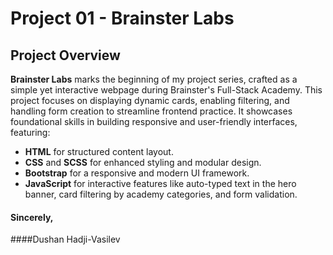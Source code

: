 # Project 01 - Brainster Labs

## Project Overview

**Brainster Labs** marks the beginning of my project series, crafted as a simple yet interactive webpage during Brainster's Full-Stack Academy. This project focuses on displaying dynamic cards, enabling filtering, and handling form creation to streamline frontend practice. It showcases foundational skills in building responsive and user-friendly interfaces, featuring:

- **HTML** for structured content layout.
- **CSS** and **SCSS** for enhanced styling and modular design.
- **Bootstrap** for a responsive and modern UI framework.
- **JavaScript** for interactive features like auto-typed text in the hero banner, card filtering by academy categories, and form validation.

#### Sincerely,  

####Dushan Hadji-Vasilev
